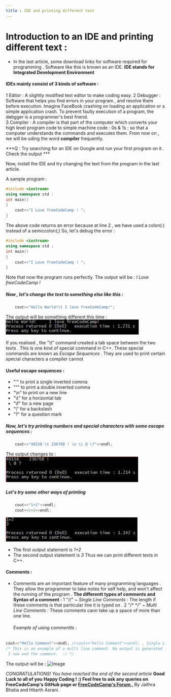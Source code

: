 ```yaml
---
title : IDE and printing different text 
---
```


# Introduction to an IDE and printing different text : 

* In the last article, some download links for software required for programming . Software like this is known as an IDE.
**IDE stands for Integrated Development Environment**
#### IDEs mainly consist of 3 kinds of software :
1 Editor : A slightly modified text editor to make coding easy. 
2 Debugger : Software that helps you find errors in your program , and resolve them before execution. Imagine FaceBook crashing on loading an application or a simple application crash. To prevent faulty execution of a program, the debgger is a programmer's best friend.  
3 Compiler : A compiler is that part of the computer which converts your high level program code to simple machine code : 0s & 1s ; so that a computer understands the commands and executes them. From now on , we will be uding the word **compiler** frequently.

***Q : Try searching for an IDE on Google and run your first program on it . Check the output ***

Now, install the IDE and try changing the text from the program in the last article.

A sample program :
```C++
#include <iostream>
using namespace std :
int main()
{
    cout<<"I Love freeCodeCamp ! ";
}

```
The above code returns an error because at line 2 , we have used a colon(:) instead of a semiccolon(;)
So, let's debug the error :

```C++
#include <iostream>
using namespace std ;
int main()
{
    cout<<"I Love freeCodeCamp ! ";
}

```

Note that now the program runs perfectly.
The output will be : *I Love freeCodeCamp !*
##### Now , let's change the text to something else like this :  
```C++
    cout<<"Hello World!\t I love freeCodeCamp!";
```
The output will be something different this time :
![Image](https://github.com/MrAsrani1312/Images/blob/master/out2.1.PNG)
 
 If you realised , the "\t" command created a tab space between the two texts . This is one kind of special command in C++. These special commands are known as *Escape Sequences* .
 They are used to print certain special characters a compiler cannot   
   #### Useful escape sequences :
* "\'" to print a single inverted comma
* "\"" to print a double inverted comma
* "\n" to print on a new line
* "\t" for a horizontal tab
* "\f" for a new page
* "\\" for a backslash
* "\?" for a question mark

##### Now, let's try printing numbers and special characters with some escape sequences :
```C++
    cout<<"40158 \t 236708 ! \n \\ @ \?"<<endl;
```
The output changes to : 
![Image](https://github.com/MrAsrani1312/Images/blob/master/out2.2.PNG)

##### Let's try some other ways of printing
```C++
    cout<<"1+2"<<endl;
    cout<<1+2<<endl;
```
![Imaage](https://github.com/MrAsrani1312/Images/blob/master/out2.3%20-%20Copy.PNG)
* The first output statement is *1+2*
* The second output statement is *3*
Thus we can print different texts in C++.

#### Comments  :
* Comments are an important feature of many programming languages . They allow the programmer to take notes for self help, and won't affect the running of the program . 
  **The differentt types of comments and Syntax of a comment** :
  1 "//"  ~ _Single Line Comments_  : The length if these comments is that particular line it is typed on .
  2 "/* */"   ~ _Multi Line Comments_ : These comments cann take up a space of more than one line.
  
  ###### Example of using commentts : 
 ```C++
 cout<<"Hello Comment"<<endl; //cout<<"Hello Comment"<<endl; , Single Line Comment.
 /* This is an example of a multi line comment. No output is generated for this .
  I now end the comment.  :) */
 ```
 The output will be :
 ![Image]()

 _CONGRATULATIONS! You have reached the end of the second article_
 **Good Luck to all of you** 
 **Happy Coding ! :)**
 **Feel free to ask any queries on FreeCodeCamp's GitHub page or [FreeCodeCamp's Forum .](https://forum.freecodecamp.org/)**
By Jaithra Bhatia and Hitarth Asrani.